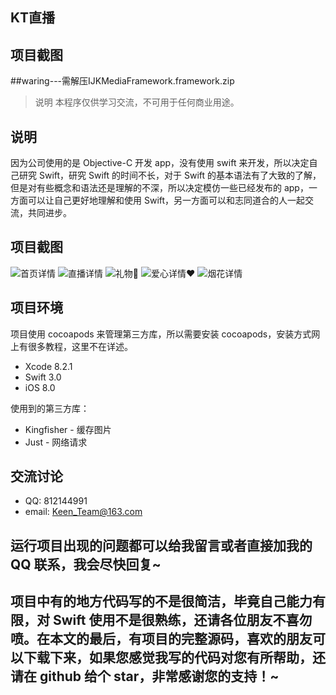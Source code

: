 ## KT直播
## 项目截图

##waring---需解压IJKMediaFramework.framework.zip

> 说明
> 本程序仅供学习交流，不可用于任何商业用途。

## 说明
因为公司使用的是 Objective-C 开发 app，没有使用 swift 来开发，所以决定自己研究 Swift，研究 Swift 的时间不长，对于 Swift 的基本语法有了大致的了解，但是对有些概念和语法还是理解的不深，所以决定模仿一些已经发布的 app，一方面可以让自己更好地理解和使用 Swift，另一方面可以和志同道合的人一起交流，共同进步。

## 项目截图

![首页详情](https://github.com/KeenTeam1990/KTLive/blob/master/img/live.png)
![直播详情](https://github.com/KeenTeam1990/KTLive/blob/master/img/kt.png)
![礼物🎁](https://github.com/KeenTeam1990/KTLive/blob/master/img/gift.png)
![爱心详情❤️](https://github.com/KeenTeam1990/KTLive/blob/master/img/like.png)
![烟花详情](https://github.com/KeenTeam1990/KTLive/blob/master/img/fire.png)

## 项目环境

项目使用 cocoapods 来管理第三方库，所以需要安装 cocoapods，安装方式网上有很多教程，这里不在详述。

- Xcode 8.2.1
- Swift 3.0
- iOS 8.0

使用到的第三方库：

- Kingfisher - 缓存图片
- Just - 网络请求

交流讨论
----------
- QQ: 812144991
- email: Keen_Team@163.com

## 运行项目出现的问题都可以给我留言或者直接加我的 QQ 联系，我会尽快回复~

## 项目中有的地方代码写的不是很简洁，毕竟自己能力有限，对 Swift 使用不是很熟练，还请各位朋友不喜勿喷。在本文的最后，有项目的完整源码，喜欢的朋友可以下载下来，如果您感觉我写的代码对您有所帮助，还请在 github 给个 star，非常感谢您的支持！~
